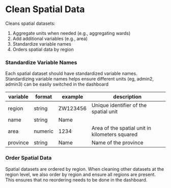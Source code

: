 # Clean Spatial Data

Cleans spatial datasets:
1. Aggregate units when needed (e.g., aggregating wards)
2. Add additional variables (e.g., area)
3. Standardize variable names
4. Orders spatial data by region

### Standardize Variable Names
Each spatial dataset should have standardized variable names. Standardizing
variable names helps ensure different units (eg, admin2, admin3) can be
easily switched in the dashboard

| variable | format | example | description |
|---|---|---|---|
| region | string | ZW123456 | Unique identifier of the spatial unit |
| name | string | Name| | Spatial unit name |
| area | numeric | 1234 | Area of the spatial unit in kilometers squared |
| province | string | Name| Name of the province |

### Order Spatial Data
Spatial datasets are ordered by region. When cleaning other datasets at the
region level, we also order by region and ensure all regions are present. This
ensures that no reordering needs to be done in the dashboard.
